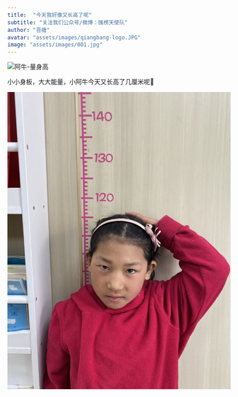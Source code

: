 ```yaml
---
title:  "今天我好像又长高了呢"
subtitle: "关注我们公众号/微博：强榜天使队"
author: "吾塘"
avatar: "assets/images/qiangbang-logo.JPG"
image: "assets/images/001.jpg"
---
```


![阿牛-量身高](assets/images/阿牛-量身高.GIF)

小小身板，大大能量，小阿牛今天又长高了几厘米呢🤔️

![shengao02](assets/images/IMG_9499.JPG)
